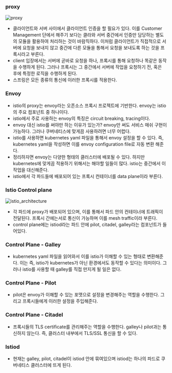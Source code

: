 ### proxy
![proxy](../../images/proxy.png)
- 클라이언트와 서버 사이에서 클라이언트 인증을 할 필요가 있다. 이를 Customer Management 단에서 해주기 보다는 클라와 서버 중간에서 인증만 담당하는 별도의 모듈을 활용하여 처리하는 것이 바람직하다. 이처럼 클라이언트가 직접적으로 서버에 요청을 보내지 않고 중간에 다른 모듈을 통해서 요청을 보내도록 하는 것을 프록시라고 부른다.
- client 입장에서는 서버에 곧바로 요청을 하나, 프록시를 통해 요청하나 똑같은 동작을 수행하게 된다. 그러나 프록시는 그 중간에서 서버에 작업을 요청하기 전, 혹은 후에 특정한 로직을 수행하게 된다.
- 스프링은 모든 종류의 통신에 이러한 프록시를 적용한다.

### Envoy
- istio의 proxy는 envoy라는 오픈소스 프록시 프로젝트에 기반한다. envoy는 istio의 주요 컴포넌트 중 하나이다.
- istio에서 주로 사용하는 envoy의 특징은 circuit breaking, tracing이다.
- envoy 대신 istio를 써야만 하는 이유가 있는가? envoy만 써도 서비스 매쉬 구현이 가능하다. 그러나 쿠버네티스에 맞게끔 사용하려면 너무 어렵다. 
- istio를 사용하면 kubernetes yaml 파일을 통해서 envoy 설정을 할 수 있다. 즉, kubernetes yaml을 작성하면 이를 envoy configuration file로 자동 변환 해준다.
- 정리하자면 envoy는 다양한 형태의 클러스터에 배포될 수 있다. 하지만 kubernetes에 맞게끔 적용하기 위해서는 해야할 일들이 많다. istio는 중간에서 이 작업을 대신해준다.
- istio에서 각 파드들에 배포되어 있는 프록시 컨테이너를 data plane이라 부른다.

### Istio Control plane
![istio_architecture](../../images/istio_architecture.png)
- 각 파드에 proxy가 배포되어 있으며, 이를 통해서 파드 안의 컨테이너에 트래픽이 전달된다. 프록시 간에는서로 통신이 가능하며 이를 mesh traffic이라 부른다.
- control plane에는 istiod라는 파드 안에 pilot, citadel, galley라는 컴포넌트가 들어있다.

### Control Plane - Galley
- kubernetes yaml 파일을 읽어와서 이를 istio가 이해할 수 있는 형태로 변환해준다. 이는 즉, istio가 kubernetes가 아닌 환경에서도 동작할 수 있다는 의미이다. 그러나 istio를 사용할 때 galley를 직접 만지게 될 일은 없다.

### Control Plane - Pilot
- pilot은 envoy가 이해할 수 있는 포맷으로 설정을 변경해주는 역할을 수행한다. 그리고 프록시들에게 이러한 설정을 주입해준다.

### Control Plane - Citadel
- 프록시들의 TLS certificate를 관리해주는 역할을 수행한다. galley나 pilot과는 통신하지 않는다. 즉, 클러스터 내부에서 TLS/SSL 통신을 할 수 있다. 

### Istiod
- 현재는 galley, pilot, citadel이 istiod 안에 묶여있으며 istiod는 하나의 파드로 쿠버네티스 클러스터에 뜨게 된다.
